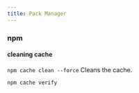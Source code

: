 ```yaml
---
title: Pack Manager
---
```


### npm

#### cleaning cache

`npm cache clean --force` Cleans the cache.

`npm cache verify`
